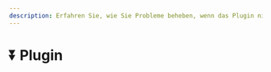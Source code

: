 ```yaml
---
description: Erfahren Sie, wie Sie Probleme beheben, wenn das Plugin nicht ordnungsgemäß funktioniert.
---
```


# ⏬ Plugin
